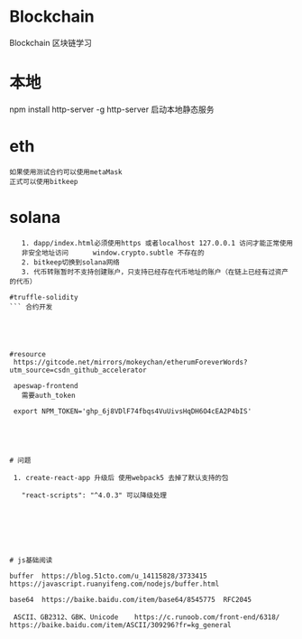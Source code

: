 # Blockchain
Blockchain 区块链学习

# 本地
  npm install http-server -g
  http-server 启动本地静态服务
    

# eth
    如果使用测试合约可以使用metaMask
    正式可以使用bitkeep
# solana
 ```注意事项
    1. dapp/index.html必须使用https 或者localhost 127.0.0.1 访问才能正常使用
    非安全地址访问      window.crypto.subtle 不存在的
    2. bitkeep切换到solana网络 
    3. 代币转账暂时不支持创建账户，只支持已经存在代币地址的账户（在链上已经有过资产的代币）

#truffle-solidity
 ``` 合约开发
  




#resource
  https://gitcode.net/mirrors/mokeychan/etherumForeverWords?utm_source=csdn_github_accelerator

  apeswap-frontend
    需要auth_token

  export NPM_TOKEN='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'

   



# 问题

  1. create-react-app 升级后 使用webpack5 去掉了默认支持的包
    
    "react-scripts": "^4.0.3" 可以降级处理







# js基础阅读
   
 buffer  https://blog.51cto.com/u_14115828/3733415  https://javascript.ruanyifeng.com/nodejs/buffer.html

 base64  https://baike.baidu.com/item/base64/8545775  RFC2045

  ASCII、GB2312、GBK、Unicode    https://c.runoob.com/front-end/6318/  https://baike.baidu.com/item/ASCII/309296?fr=kg_general
 


